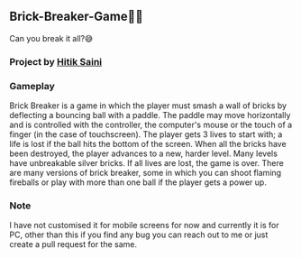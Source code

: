 ## Brick-Breaker-Game🧱🔨
Can you break it all?😅
### Project by [Hitik Saini](https://hitik20.tech/)

### Gameplay
Brick Breaker is a game in which the player must smash a wall of bricks by deflecting a bouncing ball with a paddle. The paddle may move horizontally and is controlled with the controller, the computer's mouse or the touch of a finger (in the case of touchscreen). The player gets 3 lives to start with; a life is lost if the ball hits the bottom of the screen. When all the bricks have been destroyed, the player advances to a new, harder level. Many levels have unbreakable silver bricks. If all lives are lost, the game is over. There are many versions of brick breaker, some in which you can shoot flaming fireballs or play with more than one ball if the player gets a power up.
### Note
I have not customised it for mobile screens for now and currently it is for PC, other than this if you find any bug you can reach out to me or just create a pull request for the same.

